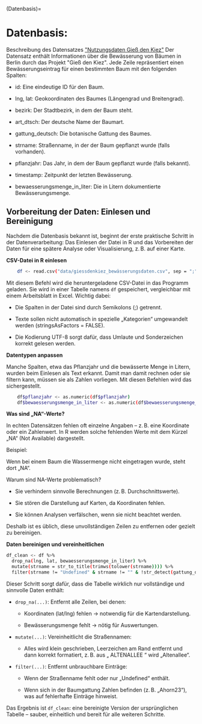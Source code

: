 (Datenbasis)=
# Datenbasis: 

Beschreibung des Datensatzes <a href="https://www.govdata.de/suche/daten/giess-den-kiez-nutzungsdaten" target="_blank">"Nutzungsdaten Gieß den Kiez"</a>
Der Datensatz enthält Informationen über die Bewässerung von Bäumen in Berlin durch das Projekt "Gieß den Kiez". Jede Zeile repräsentiert einen Bewässerungseintrag für einen bestimmten Baum mit den folgenden Spalten:

- id: Eine eindeutige ID für den Baum.

- lng, lat: Geokoordinaten des Baumes (Längengrad und Breitengrad).

- bezirk: Der Stadtbezirk, in dem der Baum steht.

- art_dtsch: Der deutsche Name der Baumart.

- gattung_deutsch: Die botanische Gattung des Baumes.

- strname: Straßenname, in der der Baum gepflanzt wurde (falls vorhanden).

- pflanzjahr: Das Jahr, in dem der Baum gepflanzt wurde (falls bekannt).

- timestamp: Zeitpunkt der letzten Bewässerung.

- bewaesserungsmenge_in_liter: Die in Litern dokumentierte Bewässerungsmenge.

## Vorbereitung der Daten: Einlesen und Bereinigung

Nachdem die Datenbasis bekannt ist, beginnt der erste praktische Schritt in der Datenverarbeitung: Das Einlesen der Datei in R und das Vorbereiten der Daten für eine spätere Analyse oder Visualisierung, z. B. auf einer Karte.

**CSV-Datei in R einlesen**

```bash
    df <- read.csv("data/giessdenkiez_bewässerungsdaten.csv", sep = ";", stringsAsFactors = FALSE, fileEncoding = "UTF-8")
```

Mit diesem Befehl wird die heruntergeladene CSV-Datei in das Programm geladen. Sie wird in einer Tabelle namens `df` gespeichert, vergleichbar mit einem Arbeitsblatt in Excel.
Wichtig dabei:

- Die Spalten in der Datei sind durch Semikolons (;) getrennt.

- Texte sollen nicht automatisch in spezielle „Kategorien“ umgewandelt werden (stringsAsFactors = FALSE).

- Die Kodierung UTF-8 sorgt dafür, dass Umlaute und Sonderzeichen korrekt gelesen werden.

**Datentypen anpassen**

Manche Spalten, etwa das Pflanzjahr und die bewässerte Menge in Litern, wurden beim Einlesen als Text erkannt. Damit man damit rechnen oder sie filtern kann, müssen sie als Zahlen vorliegen. Mit diesen Befehlen wird das sichergestellt.

```bash
    df$pflanzjahr <- as.numeric(df$pflanzjahr)
    df$bewaesserungsmenge_in_liter <- as.numeric(df$bewaesserungsmenge_in_liter)
```

**Was sind „NA“-Werte?**

In echten Datensätzen fehlen oft einzelne Angaben – z. B. eine Koordinate oder ein Zahlenwert. In R werden solche fehlenden Werte mit dem Kürzel „NA“ (Not Available) dargestellt.

Beispiel:

Wenn bei einem Baum die Wassermenge nicht eingetragen wurde, steht dort „NA“.

Warum sind NA-Werte problematisch?

- Sie verhindern sinnvolle Berechnungen (z. B. Durchschnittswerte).

- Sie stören die Darstellung auf Karten, da Koordinaten fehlen.

- Sie können Analysen verfälschen, wenn sie nicht beachtet werden.

Deshalb ist es üblich, diese unvollständigen Zeilen zu entfernen oder gezielt zu bereinigen.

**Daten bereinigen und vereinheitlichen**

```bash
df_clean <- df %>%
  drop_na(lng, lat, bewaesserungsmenge_in_liter) %>%
  mutate(strname = str_to_title(trimws(tolower(strname)))) %>%
  filter(strname != "Undefined" & strname != "" & !str_detect(gattung_deutsch, "[0-9]"))
```

Dieser Schritt sorgt dafür, dass die Tabelle wirklich nur vollständige und sinnvolle Daten enthält:

- `drop_na(...)`: Entfernt alle Zeilen, bei denen:

    - Koordinaten (lat/lng) fehlen → notwendig für die Kartendarstellung.

    - Bewässerungsmenge fehlt → nötig für Auswertungen.

- `mutate(...)`: Vereinheitlicht die Straßennamen:

    - Alles wird klein geschrieben, Leerzeichen am Rand entfernt und dann korrekt formatiert, z. B. aus „ ALTENALLEE “ wird „Altenallee“.

- `filter(...)`: Entfernt unbrauchbare Einträge:

    - Wenn der Straßenname fehlt oder nur „Undefined“ enthält.

    - Wenn sich in der Baumgattung Zahlen befinden (z. B. „Ahorn23“), was auf fehlerhafte Einträge hinweist.

Das Ergebnis ist `df_clean`: eine bereinigte Version der ursprünglichen Tabelle – sauber, einheitlich und bereit für alle weiteren Schritte.